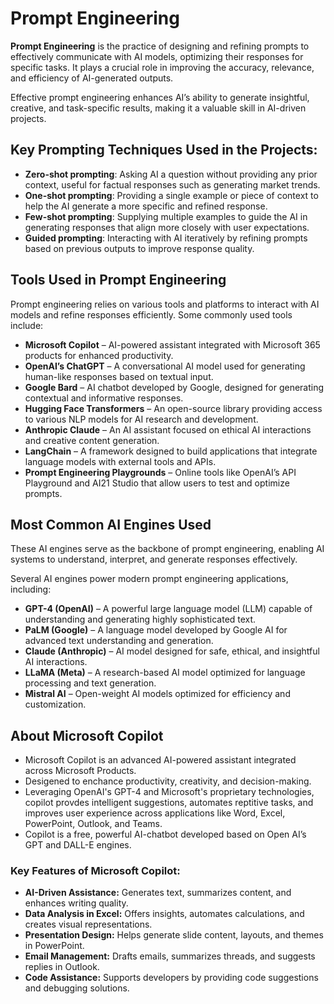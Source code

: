 # Prompt Engineering 
__Prompt Engineering__ is the practice of designing and refining prompts to effectively communicate with AI models, optimizing their responses for specific tasks. It plays a crucial role in improving the accuracy, relevance, and efficiency of AI-generated outputs.  

Effective prompt engineering enhances AI’s ability to generate insightful, creative, and task-specific results, making it a valuable skill in AI-driven projects.  

## Key Prompting Techniques Used in the Projects:  
- __Zero-shot prompting__: Asking AI a question without providing any prior context, useful for factual responses such as generating market trends.  
- __One-shot prompting__: Providing a single example or piece of context to help the AI generate a more specific and refined response.  
- __Few-shot prompting__: Supplying multiple examples to guide the AI in generating responses that align more closely with user expectations.  
- __Guided prompting__: Interacting with AI iteratively by refining prompts based on previous outputs to improve response quality.  

## Tools Used in Prompt Engineering
Prompt engineering relies on various tools and platforms to interact with AI models and refine responses efficiently. Some commonly used tools include:

* __Microsoft Copilot__ – AI-powered assistant integrated with Microsoft 365 products for enhanced productivity.
* __OpenAI’s ChatGPT__ – A conversational AI model used for generating human-like responses based on textual input.
* __Google Bard__ – AI chatbot developed by Google, designed for generating contextual and informative responses.
* __Hugging Face Transformers__ – An open-source library providing access to various NLP models for AI research and development.
* __Anthropic Claude__ – An AI assistant focused on ethical AI interactions and creative content generation.
* __LangChain__ – A framework designed to build applications that integrate language models with external tools and APIs.
* __Prompt Engineering Playgrounds__ – Online tools like OpenAI’s API Playground and AI21 Studio that allow users to test and optimize prompts.

## Most Common AI Engines Used
These AI engines serve as the backbone of prompt engineering, enabling AI systems to understand, interpret, and generate responses effectively.

Several AI engines power modern prompt engineering applications, including:

- __GPT-4 (OpenAI)__ – A powerful large language model (LLM) capable of understanding and generating highly sophisticated text.
- __PaLM (Google)__ – A language model developed by Google AI for advanced text understanding and generation.
- __Claude (Anthropic)__ – AI model designed for safe, ethical, and insightful AI interactions.
- __LLaMA (Meta)__ – A research-based AI model optimized for language processing and text generation.
- __Mistral AI__ – Open-weight AI models optimized for efficiency and customization.

## About Microsoft Copilot
  - Microsoft Copilot is an advanced AI-powered assistant integrated across Microsoft Products.
  - Desigened to enchance productivity, creativity, and decision-making.
  - Leveraging OpenAI's GPT-4 and Microsoft's proprietary technologies, copilot provdes intelligent suggestions, automates reptitive tasks, and improves user experience across applications like Word, Excel, PowerPoint, Outlook, and Teams.
  - Copilot is a free, powerful AI-chatbot developed based on Open AI’s GPT and DALL-E engines.

### Key Features of Microsoft Copilot:
- __AI-Driven Assistance:__ Generates text, summarizes content, and enhances writing quality.
- __Data Analysis in Excel:__ Offers insights, automates calculations, and creates visual representations.
- __Presentation Design:__ Helps generate slide content, layouts, and themes in PowerPoint.
- __Email Management:__ Drafts emails, summarizes threads, and suggests replies in Outlook.
- __Code Assistance:__ Supports developers by providing code suggestions and debugging solutions.
